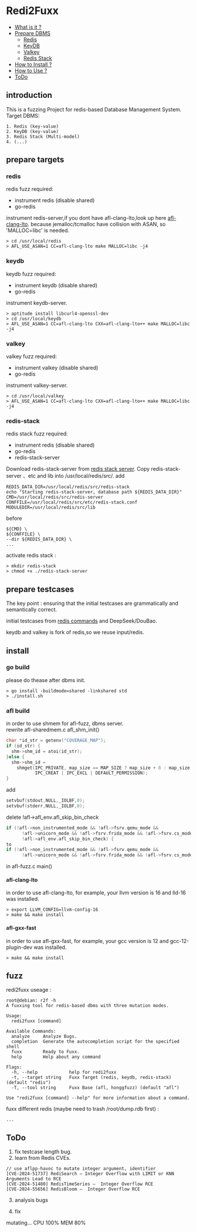 # Redi2Fuxx
* [What is it ?](#introduction)
* [Prepare DBMS](#prepare-targets)
   * [Redis](#redis)
   * [KeyDB](#keydb)
   * [Valkey](#valkey)
   * [Redis Stack](#redis-stack)
* [How to Install ?](#install)
* [How to Use ?](#fuzz)
* [ToDo](#todo)

## introduction
This is a fuzzing Project for redis-based Database Management System.
Target DBMS:
``` shell
1. Redis (key-value)
2. KeyDB (key-value)
3. Redis Stack (Multi-model)
4. (...)
```

## prepare targets

### redis
redis fuzz required:
- instrument redis (disable shared)
- go-redis

instrument redis-server,if you dont have afl-clang-lto,look up here [afl-clang-lto](#afl-clang-lto).
because jemalloc/tcmalloc have collision with ASAN, so 'MALLOC=libc' is needed.
``` shell
> cd /usr/local/redis
> AFL_USE_ASAN=1 CC=afl-clang-lto make MALLOC=libc -j4
```

### keydb
keydb fuzz required:
- instrument keydb (disable shared)
- go-redis

instrument keydb-server.
``` shell
> aptitude install libcurl4-openssl-dev
> cd /usr/local/keydb
> AFL_USE_ASAN=1 CC=afl-clang-lto CXX=afl-clang-lto++ make MALLOC=libc -j4
```

### valkey
valkey fuzz required:
- instrument valkey (disable shared)
- go-redis

instrument valkey-server.
``` shell
> cd /usr/local/valkey
> AFL_USE_ASAN=1 CC=afl-clang-lto CXX=afl-clang-lto++ make MALLOC=libc -j4
```

### redis-stack
redis stack fuzz required:
- instrument redis (disable shared)
- go-redis
- redis-stack-server

Download redis-stack-server from [redis stack server](https://redis.io/downloads/#redis-stack-downloads). Copy redis-stack-server 、etc and lib into /usr/local/redis/src/.
add
``` shell
REDIS_DATA_DIR=/usr/local/redis/src/redis-stack
echo "Starting redis-stack-server, database path ${REDIS_DATA_DIR}"
CMD=/usr/local/redis/src/redis-server
CONFFILE=/usr/local/redis/src/etc/redis-stack.conf
MODULEDIR=/usr/local/redis/src/lib
```
before
``` shell
${CMD} \
${CONFFILE} \
--dir ${REDIS_DATA_DIR} \
...
```
activate redis stack :
``` shell
> mkdir redis-stack
> chmod +x ./redis-stack-server
```

## prepare testcases

The key point : ensuring that the initial testcases are grammatically and semantically correct.

initial testcases from [redis commands](https://redis.io/docs/latest/commands/) and DeepSeek/DouBao.

keydb and valkey is fork of redis,so we reuse input/redis.

## install

### go build
please do thease after dbms init.
``` shell
> go install -buildmode=shared -linkshared std
> ./install.sh
```

### afl build
in order to use shmem for afl-fuzz, dbms server.<br>
rewrite afl-sharedmem.c afl_shm_init()
``` c
char *id_str = getenv("COVERAGE_MAP");
if (id_str) {
  shm->shm_id = atoi(id_str);
}else {
  shm->shm_id =
    shmget(IPC_PRIVATE, map_size == MAP_SIZE ? map_size + 8 : map_size,
           IPC_CREAT | IPC_EXCL | DEFAULT_PERMISSION);
}
```
add 
``` c
setvbuf(stdout,NULL,_IOLBF,0);
setvbuf(stderr,NULL,_IOLBF,0);
```
delete !afl->afl_env.afl_skip_bin_check
```c
if (!afl->non_instrumented_mode && !afl->fsrv.qemu_mode &&
      !afl->unicorn_mode && !afl->fsrv.frida_mode && !afl->fsrv.cs_mode &&
      !afl->afl_env.afl_skip_bin_check) {
to
if (!afl->non_instrumented_mode && !afl->fsrv.qemu_mode &&
      !afl->unicorn_mode && !afl->fsrv.frida_mode && !afl->fsrv.cs_mode) {

```
in afl-fuzz.c main()

#### afl-clang-lto
in order to use afl-clang-lto, for example, your llvm version is 16 and lld-16 was installed.
``` shell
> export LLVM_CONFIG=llvm-config-16
> make && make install
```
#### afl-gxx-fast
in order to use afl-gxx-fast, for example, your gcc version is 12 and gcc-12-plugin-dev was installed.
``` shell
> make && make install
```

## fuzz

redi2fuxx useage :
``` shell
root@debian: r2f -h
A fuxxing tool for redis-based dbms with three mutation modes.

Usage:
  redi2fuxx [command]

Available Commands:
  analyze     Analyze Bugs.
  completion  Generate the autocompletion script for the specified shell
  fuxx        Ready to Fuxx.
  help        Help about any command

Flags:
  -h, --help            help for redi2fuxx
  -t, --target string   Fuxx Target (redis, keydb, redis-stack) (default "redis")
  -T, --tool string     Fuxx Base (afl, honggfuzz) (default "afl")

Use "redi2fuxx [command] --help" for more information about a command.
```

fuxx different redis (maybe need to trash /root/dump.rdb first) : 
``` shell
...
```

## ToDo
1. fix testcase length bug.
2. learn from Redis CVEs.
``` shell
// use aflpp-havoc to mutate integer argument, identifier
[CVE-2024-51737] RediSearch – Integer Overflow with LIMIT or KNN Arguments Lead to RCE
[CVE-2024-51480] RedisTimeSeries –  Integer Overflow RCE
[CVE-2024-55656] RedisBloom –  Integer Overflow RCE
```
3. analysis bugs

4. fix

mutating...
CPU 100% MEM 80%

